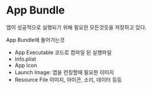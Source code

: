 App Bundle
===

앱이 성공적으로 실행되기 위해 필요한 모든것듯을 저장하고 있다.

App Bundle에 들어가는것

* App Executable 코드로 컴파일 된 실행파일
* Info.plist
* App Icon
* Launch Image: 앱을 런칭할때 필요한 이미지
* Resource File 이미지, 아이콘, 소리, 데이터 등등
